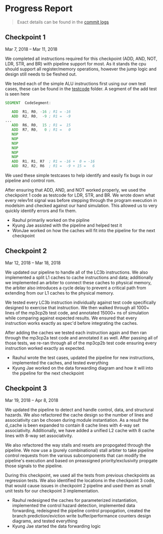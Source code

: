 # Progress Report

> Exact details can be found in the [commit logs](https://gitlab.engr.illinois.edu/ece411_mp3_sp2018/ece411_team_3/commits/dev)

## Checkpoint 1
Mar 7, 2018 – Mar 11, 2018

We completed all instructions required for this checkpoint (ADD, AND, NOT, LDR, STR, and BR) with pipeline support for most.
As it stands the cpu should support all register/memory operations, however the jump logic and design still needs to be fleshed out. 

We tested each of the simple ALU instructions first using our own test cases, these can be found in the [testcode](https://gitlab.engr.illinois.edu/ece411_mp3_sp2018/ece411_team_3/tree/master/testcode) folder.
A segment of the add test is seen here
``` asm
SEGMENT  CodeSegment:

   ADD  R1, R0, -16 ; R1 = -16
   ADD  R2, R0,  -9 ; R1 =  -9
...
   ADD  R6, R0,  15 ; R1 =  15
   ADD  R7, R0,   0 ; R1 =   0
   NOP
   NOP
   NOP
   NOP
   NOP
   NOP
   ADD  R1, R1, R7  ; R1 = -16 +  0 = -16
   ADD  R2, R2, R6  ; R1 =  -9 + 15 =   6
```
We used these simple testcases to help identify and easily fix bugs in our pipeline and control rom.

After ensuring that ADD, AND, and NOT worked properly, we used the checkpoint 1 code as testcode for LDR, STR, and BR.
We wrote down what every relev1nt signal was before stepping through the program execution in modelsim and checked against our hand simulation.
This allowed us to very quickly identify errors and fix them.

- Rauhul primarily worked on the pipline
- Kyung Jae assisted with the pipeline and helped test it
- WonJae worked on how the caches will fit into the pipeline for the next checkpoint

## Checkpoint 2
Mar 12, 2018 – Mar 18, 2018

We updated our pipeline to handle all of the LC3b instructions. We also implemented a split L1 caches to cache instructions and data; additionally we implemented an arbiter to connect these caches to physical memory, the arbiter also introduces a cycle delay to prevent a critical path from extending from our L1 caches to the physical memory.

We tested every LC3b instruction individually against test code specifically designed to exercise that instruction. We then walked through all 1000+ lines of the mp3cp2b test code, and annotated 15000+ ns of simulation while comparing against expected results. We ensured that every instruction works exactly as spec'd before integrating the caches.

After adding the caches we tested each instruction again and then ran through the mp3cp2a test code and annotated it as well. After passing all of those tests, we re-ran through all of the mp3cp2b test code ensuring every instruction worked exactly as expected.

- Rauhul wrote the test cases, updated the pipeline for new instructions, implemented the caches, and tested everything
- Kyung Jae worked on the data forwarding diagram and how it will into the pipeline for the next checkpoint

## Checkpoint 3
Mar 19, 2018 – Apr 8, 2018

We updated the pipeline to detect and handle control, data, and structural hazards. We also refactored the cache design so the number of lines and associativity can be chosen during module instantiation. As a result the d_cache is been expanded to contain 8 cache lines with 4-way set associativity. Additionally, we have added a unified L2 cache with 8 cache lines with 8-way set associativity.

We also refactored the way stalls and resets are propogated through the pipeline. We now use a (purely combinational) stall arbiter to take pipeline control requests from the various subcomponents that can modify the pipeline's execution and based on preassigned priority/exclusivity propgate those signals to the pipeline.

During this checkpoint, we used all the tests from previous checkpoints as regression tests. We also identified the locations in the checkpoint 3 code, that would cause issues in checkpoint 2 pipeline and used them as small unit tests for our checkpoint 3 implementation.

- Rauhul redesigned the caches for parameterized instantiation, implemented the control hazard detection, implemented data forwarding, redeisgned the pipeline control propogation, created the branch prediction/eviction write buffer/performance counters design diagrams, and tested everything
- Kyung Jae started the data forwarding logic
